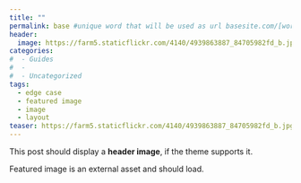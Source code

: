 ```yaml
---
title: ""
permalink: base #unique word that will be used as url basesite.com/[word]
header:
  image: https://farm5.staticflickr.com/4140/4939863887_84705982fd_b.jpg
categories:
#  - Guides
#  -
#  - Uncategorized
tags:
  - edge case
  - featured image
  - image
  - layout
teaser: https://farm5.staticflickr.com/4140/4939863887_84705982fd_b.jpg
---
```


This post should display a **header image**, if the theme supports it.

Featured image is an external asset and should load.
